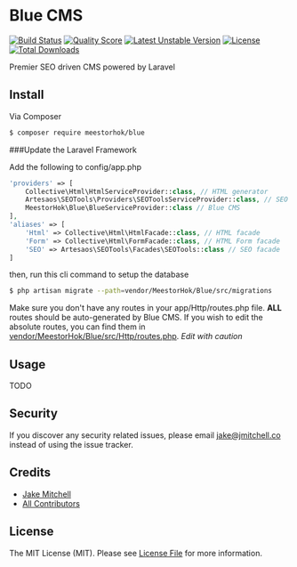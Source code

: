 # Blue CMS

[![Build Status][ico-build]][link-travis]
[![Quality Score][ico-scrutinizer]][link-scrutinizer]
[![Latest Unstable Version][ico-unstable]][link-packagist]
[![License][ico-license]][link-license]
[![Total Downloads][ico-downloads]][link-packagist]
<!--[![Latest Stable Version][ico-stable]][link-packagist]-->

Premier SEO driven CMS powered by Laravel

## Install

Via Composer

``` bash
$ composer require meestorhok/blue
```

###Update the Laravel Framework

Add the following to config/app.php

``` php
'providers' => [
    Collective\Html\HtmlServiceProvider::class, // HTML generator
    Artesaos\SEOTools\Providers\SEOToolsServiceProvider::class, // SEO generator
    MeestorHok\Blue\BlueServiceProvider::class // Blue CMS
],
'aliases' => [
    'Html' => Collective\Html\HtmlFacade::class, // HTML facade
    'Form' => Collective\Html\FormFacade::class, // HTML Form facade
    'SEO' => Artesaos\SEOTools\Facades\SEOTools::class // SEO facade
]
```

then, run this cli command to setup the database

``` bash
$ php artisan migrate --path=vendor/MeestorHok/Blue/src/migrations
```

Make sure you don't have any routes in your app/Http/routes.php file. **ALL** routes should be auto-generated by Blue CMS.
If you wish to edit the absolute routes, you can find them in [vendor/MeestorHok/Blue/src/Http/routes.php](src/Http/routes.php).
*Edit with caution*

## Usage

TODO


## Security

If you discover any security related issues, please email jake@jmitchell.co instead of using the issue tracker.

## Credits

- [Jake Mitchell][link-author]
- [All Contributors][link-contributors]

## License

The MIT License (MIT). Please see [License File][link-license] for more information.

[ico-stable]: https://poser.pugx.org/meestorhok/blue/v/stable
[ico-unstable]: https://poser.pugx.org/meestorhok/blue/v/unstable
[ico-downloads]: https://poser.pugx.org/meestorhok/blue/downloads
[ico-license]: https://poser.pugx.org/meestorhok/blue/license
[ico-scrutinizer]: https://scrutinizer-ci.com/g/MeestorHok/Blue/badges/quality-score.png?b=master
[ico-build]: https://travis-ci.org/MeestorHok/Blue.svg

[link-travis]: https://travis-ci.org/MeestorHok/Blue
[link-packagist]: https://packagist.org/packages/meestorhok/blue
[link-scrutinizer]: https://scrutinizer-ci.com/g/meestorhok/blue
[link-license]: ./LICENSE.md
[link-author]: https://github.com/MeestorHok
[link-contributors]: ../../contributors
